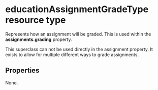 # educationAssignmentGradeType resource type

Represents how an assignment will be graded. This is used within the **assignments.grading** property.

This superclass can not be used directly in the assignment property. It exists to allow for multiple different ways to grade assignments.


## Properties

None.

<!-- uuid: 8fcb5dbc-d5aa-4681-8e31-b001d5168d79
2015-10-25 14:57:30 UTC -->
<!-- {
  "type": "#page.annotation",
  "description": "educationAssignmentGradeType resource",
  "keywords": "",
  "section": "documentation",
  "tocPath": ""
}-->